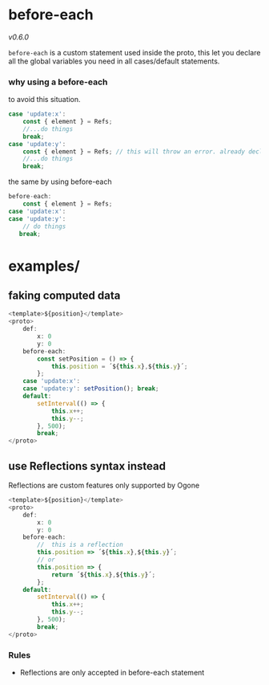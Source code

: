 # before-each

_v0.6.0_

`before-each` is a custom statement used inside the proto, this let you declare all the global variables you need in all cases/default statements.

### why using a before-each

to avoid this situation.

```javascript
case 'update:x':
    const { element } = Refs;
    //...do things
    break;
case 'update:y':
    const { element } = Refs; // this will throw an error. already declared const/let...
    //...do things
    break;
```

the same by using before-each

```javascript
before-each:
    const { element } = Refs;
case 'update:x':
case 'update:y':
    // do things
   break;
```

# examples/

## faking computed data

```typescript
<template>${position}</template>
<proto>
    def:
        x: 0
        y: 0
    before-each:
        const setPosition = () => {
            this.position = ´${this.x},${this.y}´;
        };
    case 'update:x':
    case 'update:y': setPosition(); break;
    default:
        setInterval(() => {
            this.x++;
            this.y--;
        }, 500);
        break;
</proto>
```

## use Reflections syntax instead

Reflections are custom features only supported by Ogone

```typescript
<template>${position}</template>
<proto>
    def:
        x: 0
        y: 0
    before-each:
        //  this is a reflection
        this.position => ´${this.x},${this.y}´;
        // or
        this.position => {
            return ´${this.x},${this.y}´;
        };
    default:
        setInterval(() => {
            this.x++;
            this.y--;
        }, 500);
        break;
</proto>
```

### Rules

- Reflections are only accepted in before-each statement
